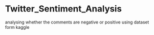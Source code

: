 # Twitter_Sentiment_Analysis
analysing whether the comments are negative or positive using dataset form kaggle
